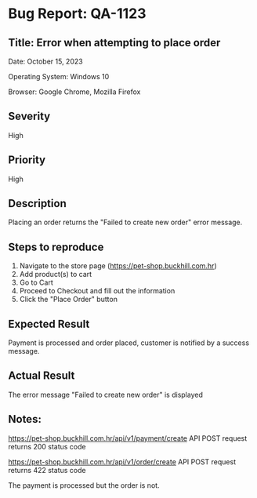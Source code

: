 # Bug Report: QA-1123

## Title: Error when attempting to place order

Date: October 15, 2023

Operating System: Windows 10

Browser: Google Chrome, Mozilla Firefox

## Severity

High

## Priority

High


## Description

Placing an order returns the "Failed to create new order" error message.

## Steps to reproduce

1. Navigate to the store page (https://pet-shop.buckhill.com.hr)
2. Add product(s) to cart
3. Go to Cart
4. Proceed to Checkout and fill out the information
5. Click the "Place Order" button

## Expected Result

Payment is processed and order placed, customer is notified by a success message.

## Actual Result

The error message "Failed to create new order" is displayed

## Notes:

https://pet-shop.buckhill.com.hr/api/v1/payment/create API POST request returns 200 status code

https://pet-shop.buckhill.com.hr/api/v1/order/create API POST request returns 422 status code

The payment is processed but the order is not.

